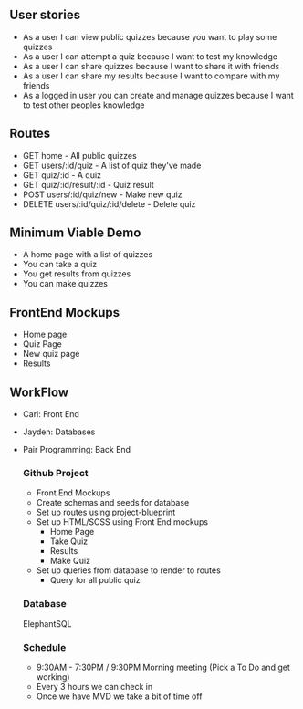 ## User stories
* As a user I can view public quizzes because you want to play some quizzes
* As a user I can attempt a quiz because I want to test my knowledge
* As a user I can share quizzes because I want to share it with friends
* As a user I can share my results because I want to compare with my friends
* As a logged in user you can create and manage quizzes because I want to test other peoples knowledge

## Routes
* GET home - All public quizzes
* GET users/:id/quiz - A list of quiz they've made
* GET quiz/:id - A quiz
* GET quiz/:id/result/:id - Quiz result
* POST users/:id/quiz/new - Make new quiz
* DELETE users/:id/quiz/:id/delete - Delete quiz

## Minimum Viable Demo
* A home page with a list of quizzes
* You can take a quiz
* You get results from quizzes
* You can make quizzes

## FrontEnd Mockups
* Home page
* Quiz Page
* New quiz page
* Results

## WorkFlow
* Carl: Front End
* Jayden: Databases
* Pair Programming: Back End

  ### Github Project
    * Front End Mockups
    * Create schemas and seeds for database
    * Set up routes using project-blueprint
    * Set up HTML/SCSS using Front End mockups
      * Home Page
      * Take Quiz
      * Results
      * Make Quiz
    * Set up queries from database to render to routes
      * Query for all public quiz 

  ### Database
    ElephantSQL

  ### Schedule
    * 9:30AM - 7:30PM / 9:30PM Morning meeting (Pick a To Do and get working)
    * Every 3 hours we can check in
    * Once we have MVD we take a bit of time off

